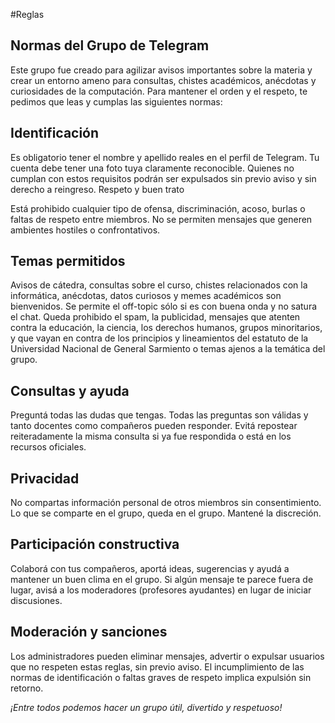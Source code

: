 #Reglas 

## Normas del Grupo de Telegram

Este grupo fue creado para agilizar avisos importantes sobre la materia y crear un entorno ameno para consultas, chistes académicos, anécdotas y curiosidades de la computación. Para mantener el orden y el respeto, te pedimos que leas y cumplas las siguientes normas:

## Identificación

Es obligatorio tener el nombre y apellido reales en el perfil de Telegram.
Tu cuenta debe tener una foto tuya claramente reconocible.
Quienes no cumplan con estos requisitos podrán ser expulsados sin previo aviso y sin derecho a reingreso.
Respeto y buen trato

Está prohibido cualquier tipo de ofensa, discriminación, acoso, burlas o faltas de respeto entre miembros.
No se permiten mensajes que generen ambientes hostiles o confrontativos.

## Temas permitidos

Avisos de cátedra, consultas sobre el curso, chistes relacionados con la informática, anécdotas, datos curiosos y memes académicos son bienvenidos.
Se permite el off-topic sólo si es con buena onda y no satura el chat.
Queda prohibido el spam, la publicidad, mensajes que atenten contra la educación, la ciencia, los derechos humanos, grupos minoritarios, y que vayan en contra de los principios y lineamientos del estatuto de la Universidad Nacional de General Sarmiento o temas ajenos a la temática del grupo.

## Consultas y ayuda

Preguntá todas las dudas que tengas. Todas las preguntas son válidas y tanto docentes como compañeros pueden responder.
Evitá repostear reiteradamente la misma consulta si ya fue respondida o está en los recursos oficiales.

## Privacidad

No compartas información personal de otros miembros sin consentimiento.
Lo que se comparte en el grupo, queda en el grupo. Mantené la discreción.

## Participación constructiva

Colaborá con tus compañeros, aportá ideas, sugerencias y ayudá a mantener un buen clima en el grupo.
Si algún mensaje te parece fuera de lugar, avisá a los moderadores (profesores ayudantes) en lugar de iniciar discusiones.

## Moderación y sanciones

Los administradores pueden eliminar mensajes, advertir o expulsar usuarios que no respeten estas reglas, sin previo aviso.
El incumplimiento de las normas de identificación o faltas graves de respeto implica expulsión sin retorno.

*¡Entre todos podemos hacer un grupo útil, divertido y respetuoso!*